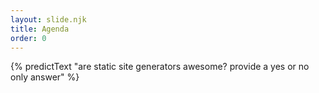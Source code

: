 ```yaml
---
layout: slide.njk
title: Agenda
order: 0
---
```


{% predictText "are static site generators awesome? provide a yes or no only answer" %}
